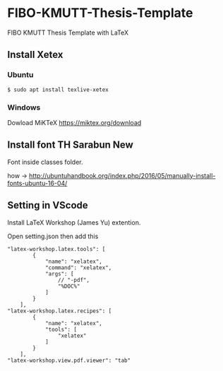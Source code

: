 # FIBO-KMUTT-Thesis-Template
FIBO KMUTT Thesis Template with LaTeX

## Install Xetex

### Ubuntu
```
$ sudo apt install texlive-xetex
```

### Windows

Dowload MiKTeX https://miktex.org/download


## Install font TH Sarabun New
Font inside classes folder.

how -> http://ubuntuhandbook.org/index.php/2016/05/manually-install-fonts-ubuntu-16-04/

## Setting in VScode 

Install LaTeX Workshop (James Yu) extention.

Open setting.json then add this

```
"latex-workshop.latex.tools": [
        {
            "name": "xelatex",
            "command": "xelatex",
            "args": [
                // "-pdf",
                "%DOC%"
            ]
        }
    ],
"latex-workshop.latex.recipes": [
        {
            "name": "xelatex",
            "tools": [
                "xelatex"
            ]
        }
    ],
"latex-workshop.view.pdf.viewer": "tab"
